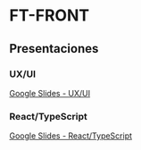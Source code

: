 # FT-FRONT

## Presentaciones

### UX/UI
[Google Slides - UX/UI](https://docs.google.com/presentation/d/1hiZyrl-7V52ar1Pk6ed6Qjt2_EhgF9UhuWreDpFKyu4/edit#slide=id.p1)

### React/TypeScript
[Google Slides - React/TypeScript](https://docs.google.com/presentation/d/1Fxq0O-wNJbE6O7HXK7_0ByuDkgewvhJGS2fpCZnARxc/edit?usp=sharing)
